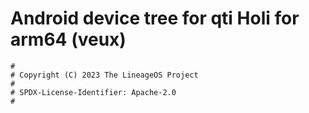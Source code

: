 # Android device tree for qti Holi for arm64 (veux)

```
#
# Copyright (C) 2023 The LineageOS Project
#
# SPDX-License-Identifier: Apache-2.0
#
```
